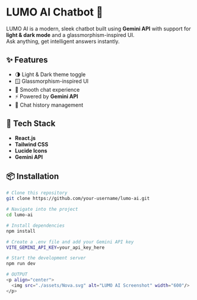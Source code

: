 # LUMO AI Chatbot 🤖

LUMO AI is a modern, sleek chatbot built using **Gemini API** with support for **light & dark mode** and a glassmorphism-inspired UI.  
Ask anything, get intelligent answers instantly.

## ✨ Features
- 🌗 Light & Dark theme toggle
- 🪟 Glassmorphism-inspired UI
- 💬 Smooth chat experience
- ⚡ Powered by **Gemini API**
- 📜 Chat history management

## 🚀 Tech Stack
- **React.js**
- **Tailwind CSS**
- **Lucide Icons**
- **Gemini API**

## 📦 Installation
```bash
# Clone this repository
git clone https://github.com/your-username/lumo-ai.git

# Navigate into the project
cd lumo-ai

# Install dependencies
npm install

# Create a .env file and add your Gemini API key
VITE_GEMINI_API_KEY=your_api_key_here

# Start the development server
npm run dev

# OUTPUT
<p align="center">
  <img src="./assets/Nova.svg" alt="LUMO AI Screenshot" width="600"/>
</p>



